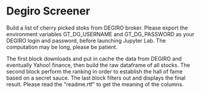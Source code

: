 # Degiro Screener

Build a list of cherry picked stoks from DEGIRO broker.
Please export the environment variables GT_DG_USERNAME and GT_DG_PASSWORD as your DEGIRO login and password, before launching Jupyter Lab.
The computation may be long, please be patient.

The first block downloads and put in cache the data from DEGIRO and eventually Yahoo! finance, then build the raw dataframe of all stocks.
The second block perform the ranking in order to establish the hall of fame based on a secret sauce.
The last block filters out and displays the final result. Please read the "readme.rtf" to get the meaning of the columns.
